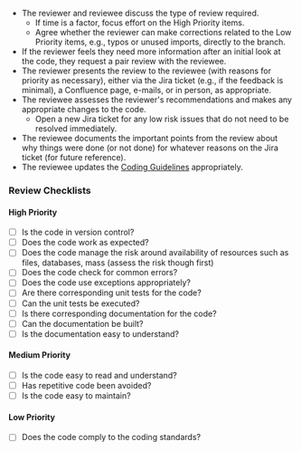 
- The reviewer and reviewee discuss the type of review required.
    - If time is a factor, focus effort on the High Priority items.
    - Agree whether the reviewer can make corrections related to the Low Priority items, e.g., typos or unused imports, directly to the branch.
- If the reviewer feels they need more information after an initial look at the code, they request a pair review with the reviewee.
- The reviewer presents the review to the reviewee (with reasons for priority as necessary), either via the Jira ticket (e.g., if the feedback is minimal), a Confluence page, e-mails, or in person, as appropriate.
- The reviewee assesses the reviewer's recommendations and makes any appropriate changes to the code.
    - Open a new Jira ticket for any low risk issues that do not need to be resolved immediately.
- The reviewee documents the important points from the review about why things were done (or not done) for whatever reasons on the Jira ticket (for future reference).
- The reviewee updates the [Coding Guidelines](coding_guidelines.md) appropriately.

### Review Checklists

#### High Priority

- [ ] Is the code in version control?
- [ ] Does the code work as expected?
- [ ] Does the code manage the risk around availability of resources such as files, databases, mass (assess the risk though first)
- [ ] Does the code check for common errors?
- [ ] Does the code use exceptions appropriately?
- [ ] Are there corresponding unit tests for the code?
- [ ] Can the unit tests be executed?
- [ ] Is there corresponding documentation for the code?
- [ ] Can the documentation be built?
- [ ] Is the documentation easy to understand?

#### Medium Priority

- [ ] Is the code easy to read and understand?
- [ ] Has repetitive code been avoided?
- [ ] Is the code easy to maintain?

#### Low Priority

-  [ ] Does the code comply to the coding standards?
